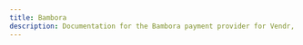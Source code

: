 ```yaml
---
title: Bambora
description: Documentation for the Bambora payment provider for Vendr, the eCommerce solution for Umbraco v8+
---
```


<work-in-progress></work-in-progress>